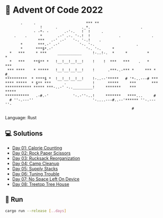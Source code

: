 # 🎄 Advent Of Code 2022

```
       .     .                       *** **
                !      .           ._*.                       .
             - -*- -       .-'-.   !  !     .
    .    .      *       .-' .-. '-.!  !             .              .
               ***   .-' .-'   '-. '-.!    .
       *       ***.-' .-'         '-. '-.                   .
       *      ***$*.-'               '-. '-.     *
  *   ***     * ***     ___________     !-..!-.  *     *         *    *
  *   ***    **$** *   !__!__!__!__!    !    !  ***   ***    .   *   ***
 *** ****    * *****   !__!__!__!__!    !      .***-.-*** *     *** * #_
**********  * ****$ *  !__!__!__!__!    !-..--'*****   # '*-..---# ***
**** *****  * $** ***      .            !      *****     ***       ***
************ ***** ***-..-' -.._________!     *******    ***      *****
***********   .-#.-'           '-.-''-..!     *******   ****...     #
  # ''-.---''                           '-....---#..--'****** ''-.---''-
                                                          #
```

Language: Rust

## 💻 Solutions

* [Day 01: Calorie Counting](src/day_01)
* [Day 02: Rock Paper Scissors](src/day_02)
* [Day 03: Rucksack Reorganization](src/day_03)
* [Day 04: Camp Cleanup](src/day_04)
* [Day 05: Supply Stacks](src/day_05)
* [Day 06: Tuning Trouble](src/day_06)
* [Day 07: No Space Left On Device](src/day_07)
* [Day 08: Treetop Tree House](src/day_08)

## 🏃 Run

```bash
cargo run --release [..days]
```

